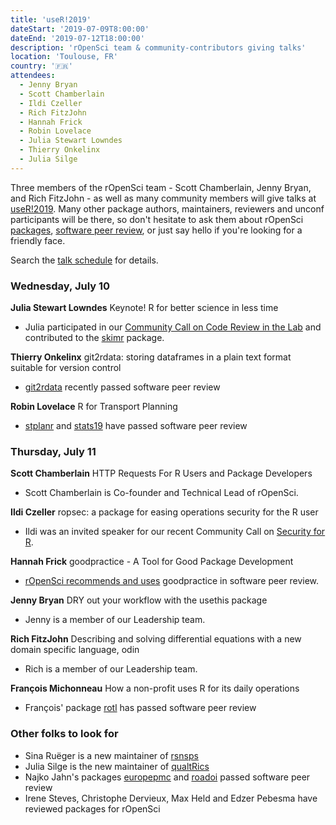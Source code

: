 ```yaml
---
title: 'useR!2019'
dateStart: '2019-07-09T8:00:00'
dateEnd: '2019-07-12T18:00:00'
description: 'rOpenSci team & community-contributors giving talks'
location: 'Toulouse, FR'
country: '🇫🇷'
attendees:
  - Jenny Bryan
  - Scott Chamberlain
  - Ildi Czeller
  - Rich FitzJohn  
  - Hannah Frick
  - Robin Lovelace  
  - Julia Stewart Lowndes
  - Thierry Onkelinx
  - Julia Silge
---
```


Three members of the rOpenSci team - Scott Chamberlain, Jenny Bryan, and Rich FitzJohn - as well as many community members will give talks at [useR!2019](http://www.user2019.fr/). Many other package authors, maintainers, reviewers and unconf participants will be there, so don't hesitate to ask them about rOpenSci [packages](https://ropensci.org/packages/), [software peer review](https://ropensci.org/software-review/), or just say hello if you're looking for a friendly face.

Search the [talk schedule](http://www.user2019.fr/talk_schedule/) for details.

### Wednesday, July 10

__Julia Stewart Lowndes__ Keynote! R for better science in less time

- Julia participated in our [Community Call on Code Review in the Lab](/blog/2018/11/29/codereview/) and contributed to the [skimr](https://docs.ropensci.org/skimr/) package.


__Thierry Onkelinx__ git2rdata: storing dataframes in a plain text format suitable for version control

- [git2rdata](https://ropensci.github.io/git2rdata/) recently passed software peer review


__Robin Lovelace__ R for Transport Planning

- [stplanr](https://docs.ropensci.org/stplanr/) and [stats19](https://docs.ropensci.org/stats19/) have passed software peer review



### Thursday, July 11

__Scott Chamberlain__ HTTP Requests For R Users and Package Developers

- Scott Chamberlain is Co-founder and Technical Lead of rOpenSci.


__Ildi Czeller__ ropsec: a package for easing operations security for the R user

- Ildi was an invited speaker for our recent Community Call on [Security for R](/commcalls/2019-05-07/).


__Hannah Frick__ goodpractice - A Tool for Good Package Development

- [rOpenSci recommends and uses](https://devguide.ropensci.org/reviewerguide.html) goodpractice in software peer review.


__Jenny Bryan__ DRY out your workflow with the usethis package

- Jenny is a member of our Leadership team. 


__Rich FitzJohn__ Describing and solving differential equations with a new domain specific language, odin

- Rich is a member of our Leadership team. 


__François Michonneau__ How a non-profit uses R for its daily operations

- François' package [rotl](https://ropensci.github.io/rotl/) has passed software peer review


### Other folks to look for

- Sina Ruëger is a new maintainer of [rsnsps](https://docs.ropensci.org/rsnps/)
- Julia Silge is the new maintainer of [qualtRics](/blog/2019/04/30/qualtrics-relaunch/) 
- Najko Jahn's packages [europepmc](https://ropensci.github.io/europepmc/) and [roadoi](https://docs.ropensci.org/roadoi/) passed software peer review
- Irene Steves, Christophe Dervieux, Max Held and Edzer Pebesma have reviewed packages for rOpenSci







